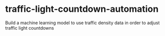 # traffic-light-countdown-automation

Build a machine learning model to use traffic density data in order to adjust traffic light countdowns